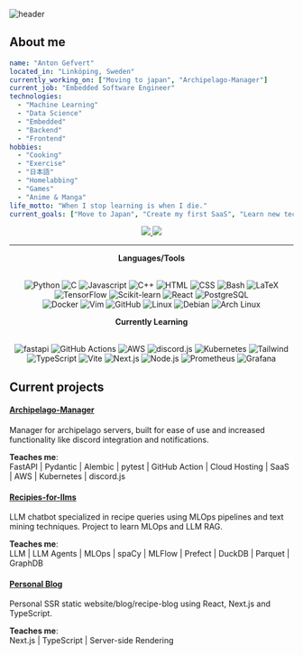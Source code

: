 ![header](https://capsule-render.vercel.app/api?type=waving&height=250&color=09aba8&text=“Develop%20a%20passion%20for%20learning.-nl-%20If%20you%20do,%20you%20will%20never%20cease%20to%20grow.”%20&fontSize=40&fontAlign=50&fontAlignY=22&desc=-%20Anthony%20J.%20D’Angelo&descAlign=78&descAlignY=52&fontColor=a5f0ee)

## About me
```yaml
name: "Anton Gefvert"
located_in: "Linköping, Sweden"
currently_working_on: ["Moving to japan", "Archipelago-Manager"]
current_job: "Embedded Software Engineer"
technologies:
  - "Machine Learning"
  - "Data Science"
  - "Embedded"
  - "Backend"
  - "Frontend"
hobbies:
  - "Cooking"
  - "Exercise"
  - "日本語"
  - "Homelabbing"
  - "Games"
  - "Anime & Manga"
life_motto: "When I stop learning is when I die."
current_goals: ["Move to Japan", "Create my first SaaS", "Learn new techologies"]
```

<div align="center">
  <a href="mailto:anton.gefvert@gmail.com">
    <img src="https://img.shields.io/badge/Gmail-333333?style=for-the-badge&logo=gmail&logoColor=red" />
  </a>
  <a href="https://linkedin.com/in/anton-gefvert" target="_blank">
    <img src="https://img.shields.io/badge/LinkedIn-0077B5?style=for-the-badge&logo=linkedin&logoColor=white" target="_blank" />
  </a>
</div>

<hr>


<div align="center"><b>Languages/Tools</b></div>
<br>
<p align="center">
  <img src="https://skillicons.dev/icons?i=python" title="Python"/>
  <img src="https://skillicons.dev/icons?i=c" title="C"/>
  <img src="https://skillicons.dev/icons?i=js" title="Javascript"/>
  <img src="https://skillicons.dev/icons?i=cpp" title="C++"/>
  <img src="https://skillicons.dev/icons?i=html" title="HTML"/>
  <img src="https://skillicons.dev/icons?i=css" title="CSS"/>
  <img src="https://skillicons.dev/icons?i=bash" title="Bash"/>
  <img src="https://skillicons.dev/icons?i=latex" title="LaTeX"/>
  <img src="https://skillicons.dev/icons?i=tensorflow" title="TensorFlow"/>
  <img src="https://skillicons.dev/icons?i=sklearn" title="Scikit-learn"/>
  <img src="https://skillicons.dev/icons?i=react" title="React"/>
  <img src="https://skillicons.dev/icons?i=postgres" title="PostgreSQL"/>
  <br>
  <img src="https://skillicons.dev/icons?i=docker" title="Docker"/>
  <img src="https://skillicons.dev/icons?i=vim" title="Vim"/>
  <img src="https://skillicons.dev/icons?i=github" title="GitHub"/>
  <img src="https://skillicons.dev/icons?i=linux" title="Linux"/>
  <img src="https://skillicons.dev/icons?i=debian" title="Debian"/>
  <img src="https://skillicons.dev/icons?i=arch" title="Arch Linux"/>
</p>
<div align="center"><b>Currently Learning</b></div>
<br>
<p align="center">
  <img src="https://skillicons.dev/icons?i=fastapi" title="fastapi"/>
  <img src="https://skillicons.dev/icons?i=githubactions" title="GitHub Actions"/>
  <img src="https://skillicons.dev/icons?i=aws" title="AWS"/>
  <img src="https://skillicons.dev/icons?i=discordjs" title="discord.js"/>
  <img src="https://skillicons.dev/icons?i=kubernetes" title="Kubernetes"/>
  <img src="https://skillicons.dev/icons?i=tailwind" title="Tailwind"/>
  <img src="https://skillicons.dev/icons?i=ts" title="TypeScript"/>
  <img src="https://skillicons.dev/icons?i=vite" title="Vite"/>
  <img src="https://skillicons.dev/icons?i=nextjs" title="Next.js"/>
  <img src="https://skillicons.dev/icons?i=nodejs" title="Node.js"/>
  <img src="https://skillicons.dev/icons?i=prometheus" title="Prometheus"/>
  <img src="https://skillicons.dev/icons?i=grafana" title="Grafana"/>
</p>

## Current projects
#### [Archipelago-Manager](https://github.com/Archipelago-Manager)
Manager for archipelago servers, built for ease of use and increased functionality like discord integration and notifications.

**Teaches me**:
<br/>
FastAPI | Pydantic | Alembic | pytest | GitHub Action | Cloud Hosting | SaaS | AWS | Kubernetes | discord.js

#### [Recipies-for-llms](https://github.com/NaabZer/recipes_for_llms)
LLM chatbot specialized in recipe queries using MLOps pipelines and text mining techniques. Project to learn MLOps and LLM RAG.

**Teaches me**:
<br/>
LLM | LLM Agents | MLOps | spaCy | MLFlow | Prefect | DuckDB | Parquet | GraphDB

#### [Personal Blog](https://github.com/NaabZer/blog)
Personal SSR static website/blog/recipe-blog using React, Next.js and TypeScript.

**Teaches me**:
<br/>
Next.js | TypeScript | Server-side Rendering
